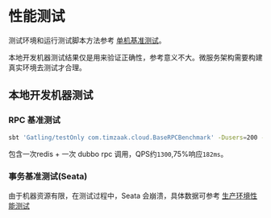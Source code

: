 # 性能测试
测试环境和运行测试脚本方法参考 [单机基准测试](../one/00_base_benchmark.md)。

本地开发机器测试结果仅是用来验证正确性，参考意义不大。微服务架构需要构建真实环境去测试才合理。

## 本地开发机器测试
### RPC 基准测试
```sh
sbt 'Gatling/testOnly com.timzaak.cloud.BaseRPCBenchmark' -Dusers=200 -Drepeat=100
```
包含一次redis + 一次 dubbo rpc 调用，QPS约`1300`,75%响应`182ms`。

### 事务基准测试(Seata)
由于机器资源有限，在测试过程中，Seata 会崩溃，具体数据可参考 [生产环境性能测试](../benchmark.md)
